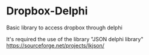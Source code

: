 # Dropbox-Delphi
Basic library to access dropbox through delphi

It's required the use of the library "JSON delphi library" 
https://sourceforge.net/projects/lkjson/
